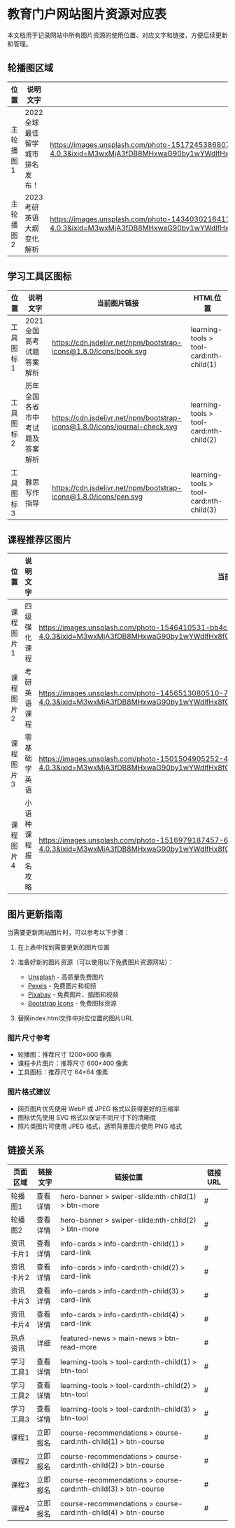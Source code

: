 # 教育门户网站图片资源对应表

本文档用于记录网站中所有图片资源的使用位置、对应文字和链接，方便后续更新和管理。

## 轮播图区域

| 位置 | 说明文字 | 当前图片链接 | HTML位置 |
|------|---------|------------|---------|
| 主轮播图1 | 2022全球最佳留学城市排名发布！ | https://images.unsplash.com/photo-1517245386807-bb43f82c33c4?ixlib=rb-4.0.3&ixid=M3wxMjA3fDB8MHxwaG90by1wYWdlfHx8fGVufDB8fHx8fA%3D%3D&auto=format&fit=crop&w=1200&q=80 | hero-banner > swiper-slide:nth-child(1) |
| 主轮播图2 | 2023考研英语大纲变化解析 | https://images.unsplash.com/photo-1434030216411-0b793f4b4173?ixlib=rb-4.0.3&ixid=M3wxMjA3fDB8MHxwaG90by1wYWdlfHx8fGVufDB8fHx8fA%3D%3D&auto=format&fit=crop&w=1200&q=80 | hero-banner > swiper-slide:nth-child(2) |

## 学习工具区图标

| 位置 | 说明文字 | 当前图片链接 | HTML位置 |
|------|---------|------------|---------|
| 工具图标1 | 2021全国高考试题答案解析 | https://cdn.jsdelivr.net/npm/bootstrap-icons@1.8.0/icons/book.svg | learning-tools > tool-card:nth-child(1) |
| 工具图标2 | 历年全国各省市中考试题及答案解析 | https://cdn.jsdelivr.net/npm/bootstrap-icons@1.8.0/icons/journal-check.svg | learning-tools > tool-card:nth-child(2) |
| 工具图标3 | 雅思写作指导 | https://cdn.jsdelivr.net/npm/bootstrap-icons@1.8.0/icons/pen.svg | learning-tools > tool-card:nth-child(3) |

## 课程推荐区图片

| 位置 | 说明文字 | 当前图片链接 | HTML位置 |
|------|---------|------------|---------|
| 课程图片1 | 四级强化课程 | https://images.unsplash.com/photo-1546410531-bb4caa6b424d?ixlib=rb-4.0.3&ixid=M3wxMjA3fDB8MHxwaG90by1wYWdlfHx8fGVufDB8fHx8fA%3D%3D&auto=format&fit=crop&w=600&q=80 | course-recommendations > course-card:nth-child(1) |
| 课程图片2 | 考研英语课程 | https://images.unsplash.com/photo-1456513080510-7bf3a84b82f8?ixlib=rb-4.0.3&ixid=M3wxMjA3fDB8MHxwaG90by1wYWdlfHx8fGVufDB8fHx8fA%3D%3D&auto=format&fit=crop&w=600&q=80 | course-recommendations > course-card:nth-child(2) |
| 课程图片3 | 零基础学英语 | https://images.unsplash.com/photo-1501504905252-473c47e087f8?ixlib=rb-4.0.3&ixid=M3wxMjA3fDB8MHxwaG90by1wYWdlfHx8fGVufDB8fHx8fA%3D%3D&auto=format&fit=crop&w=600&q=80 | course-recommendations > course-card:nth-child(3) |
| 课程图片4 | 小语种课程报名攻略 | https://images.unsplash.com/photo-1516979187457-637abb4f9353?ixlib=rb-4.0.3&ixid=M3wxMjA3fDB8MHxwaG90by1wYWdlfHx8fGVufDB8fHx8fA%3D%3D&auto=format&fit=crop&w=600&q=80 | course-recommendations > course-card:nth-child(4) |

## 图片更新指南

当需要更新网站图片时，可以参考以下步骤：

1. 在上表中找到需要更新的图片位置
2. 准备好新的图片资源（可以使用以下免费图片资源网站）：
   - [Unsplash](https://unsplash.com/) - 高质量免费图片
   - [Pexels](https://www.pexels.com/) - 免费图片和视频
   - [Pixabay](https://pixabay.com/) - 免费图片、插图和视频
   - [Bootstrap Icons](https://icons.getbootstrap.com/) - 免费图标资源

3. 替换index.html文件中对应位置的图片URL

### 图片尺寸参考

- 轮播图：推荐尺寸 1200×600 像素
- 课程卡片图片：推荐尺寸 600×400 像素
- 工具图标：推荐尺寸 64×64 像素

### 图片格式建议

- 网页图片优先使用 WebP 或 JPEG 格式以获得更好的压缩率
- 图标优先使用 SVG 格式以保证不同尺寸下的清晰度
- 照片类图片可使用 JPEG 格式，透明背景图片使用 PNG 格式

## 链接关系

| 页面区域 | 链接文字 | 链接位置 | 链接URL |
|---------|---------|---------|--------|
| 轮播图1 | 查看详情 | hero-banner > swiper-slide:nth-child(1) > btn-more | # |
| 轮播图2 | 查看详情 | hero-banner > swiper-slide:nth-child(2) > btn-more | # |
| 资讯卡片1 | 查看详情 | info-cards > info-card:nth-child(1) > card-link | # |
| 资讯卡片2 | 查看详情 | info-cards > info-card:nth-child(2) > card-link | # |
| 资讯卡片3 | 查看详情 | info-cards > info-card:nth-child(3) > card-link | # |
| 资讯卡片4 | 查看详情 | info-cards > info-card:nth-child(4) > card-link | # |
| 热点资讯 | 详细 | featured-news > main-news > btn-read-more | # |
| 学习工具1 | 查看详情 | learning-tools > tool-card:nth-child(1) > btn-tool | # |
| 学习工具2 | 查看详情 | learning-tools > tool-card:nth-child(2) > btn-tool | # |
| 学习工具3 | 查看详情 | learning-tools > tool-card:nth-child(3) > btn-tool | # |
| 课程1 | 立即报名 | course-recommendations > course-card:nth-child(1) > btn-course | # |
| 课程2 | 立即报名 | course-recommendations > course-card:nth-child(2) > btn-course | # |
| 课程3 | 立即报名 | course-recommendations > course-card:nth-child(3) > btn-course | # |
| 课程4 | 立即报名 | course-recommendations > course-card:nth-child(4) > btn-course | # | 